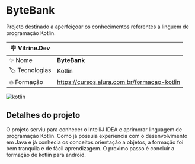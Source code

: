 # ByteBank

Projeto destinado a aperfeiçoar os conhecimentos referentes a linguem de programação Kotlin.

| :placard: Vitrine.Dev |     |
| -------------  | --- |
| :sparkles: Nome        | **ByteBank**
| :label: Tecnologias | Kotlin
| :fire: Formação     | https://cursos.alura.com.br/formacao-kotlin

<!-- Inserir imagem com a #vitrinedev ao final do link -->
![kotlin](https://user-images.githubusercontent.com/39106619/217272808-9a35e490-db3c-4d7b-a598-4592233b56f4.png#vitrinedev)

## Detalhes do projeto

O projeto serviu para conhecer o IntelliJ IDEA e aprimorar linguagem de programação Kotlin.
Como já possuia experiencia com o desenvolvimento em Java e já conhecia os conceitos orientação a objetos, a formação foi bem tranquila e de fácil aprendizagem.
O proximo passo é concluir a formação de kotlin para android.

